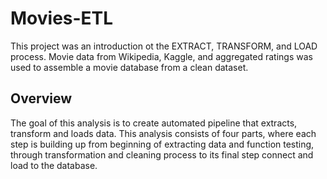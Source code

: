 # Movies-ETL
 
This project was an introduction ot the EXTRACT, TRANSFORM, and LOAD process. Movie data from Wikipedia, Kaggle, and aggregated ratings was used to assemble a movie database from a clean dataset.
## Overview
The goal of this analysis is to create automated pipeline that extracts, transform and loads data. This analysis consists of four parts, where each step is building up from beginning of extracting data and function testing, through transformation and cleaning process to its final step connect and load to the database.
